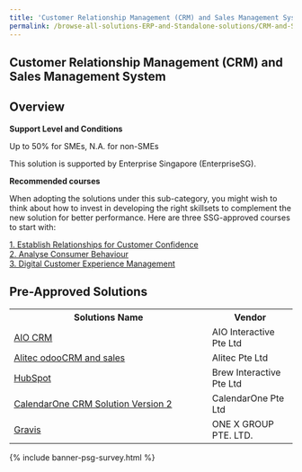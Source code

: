 ```yaml
---
title: 'Customer Relationship Management (CRM) and Sales Management System'
permalink: /browse-all-solutions-ERP-and-Standalone-solutions/CRM-and-Sales-Mgmt-System
---
```


## Customer Relationship Management (CRM) and Sales Management System
## Overview

**Support Level and Conditions**

Up to 50% for SMEs, N.A. for non-SMEs

This solution is supported by Enterprise Singapore (EnterpriseSG).

**Recommended courses**

When adopting the solutions under this sub-category, you might wish to think about how to invest in developing the right skillsets to complement the new solution for better performance. Here are three SSG-approved courses to start with:

<a href='https://sfec.enterprisejobskills.gov.sg/Course_Internet/CourseDetail.aspx?CoursesReferenceNumber=TGS-2019504205'  target='_blank' rel='noopener'>1. Establish Relationships for Customer Confidence</a><br>
<a href='https://sfec.enterprisejobskills.gov.sg/Course_Internet/CourseDetail.aspx?CoursesReferenceNumber=TGS-2013500384'  target='_blank' rel='noopener'>2. Analyse Consumer Behaviour</a><br>
<a href='https://sfec.enterprisejobskills.gov.sg/Course_Internet/CourseDetail.aspx?CoursesReferenceNumber=TGS-2020505494'  target='_blank' rel='noopener'>3. Digital Customer Experience Management</a><br>

## Pre-Approved Solutions

<table>
<tr>
<th style='width: auto;'><b>Solutions Name</b></th>
<th style='width: 30%;'><b>Vendor</b></th>
</tr>
<tr>
<td><a href='/productivity-solutions-grant/solutionrepo/solution145' target='_blank'>AIO CRM</a><br></td>
<td>AIO Interactive Pte Ltd</td>
</tr>
<tr>
<td><a href='/productivity-solutions-grant/solutionrepo/solution156' target='_blank'>Alitec odooCRM and sales</a><br></td>
<td>Alitec Pte Ltd</td>
</tr>
<tr>
<td><a href='/productivity-solutions-grant/solutionrepo/solution302' target='_blank'>HubSpot</a><br></td>
<td>Brew Interactive Pte Ltd</td>
</tr>
<tr>
<td><a href='/productivity-solutions-grant/solutionrepo/solution322' target='_blank'>CalendarOne CRM Solution Version 2</a><br></td>
<td>CalendarOne Pte Ltd</td>
</tr>
<tr>
<td><a href='/productivity-solutions-grant/solutionrepo/solution1052' target='_blank'>Gravis</a><br></td>
<td>ONE X GROUP PTE. LTD.</td>
</tr>
</table>

{% include banner-psg-survey.html %}
